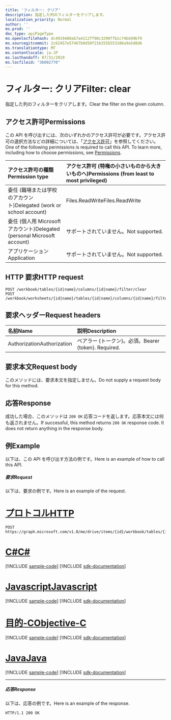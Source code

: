 ```yaml
---
title: 'フィルター: クリア'
description: 指定した列のフィルターをクリアします。
localization_priority: Normal
author: ''
ms.prod: ''
doc_type: apiPageType
ms.openlocfilehash: dc4919480ab7a4112ff98c3290ffb1c74bd49bf9
ms.sourcegitcommit: 2c62457e57467b8d50f21b255b553106a9a5d8d6
ms.translationtype: MT
ms.contentlocale: ja-JP
ms.lasthandoff: 07/31/2019
ms.locfileid: "36002770"
---
```

# <a name="filter-clear"></a><span data-ttu-id="f2cd6-103">フィルター: クリア</span><span class="sxs-lookup"><span data-stu-id="f2cd6-103">Filter: clear</span></span>

<span data-ttu-id="f2cd6-104">指定した列のフィルターをクリアします。</span><span class="sxs-lookup"><span data-stu-id="f2cd6-104">Clear the filter on the given column.</span></span>
## <a name="permissions"></a><span data-ttu-id="f2cd6-105">アクセス許可</span><span class="sxs-lookup"><span data-stu-id="f2cd6-105">Permissions</span></span>
<span data-ttu-id="f2cd6-p101">この API を呼び出すには、次のいずれかのアクセス許可が必要です。アクセス許可の選択方法などの詳細については、「[アクセス許可](/graph/permissions-reference)」を参照してください。</span><span class="sxs-lookup"><span data-stu-id="f2cd6-p101">One of the following permissions is required to call this API. To learn more, including how to choose permissions, see [Permissions](/graph/permissions-reference).</span></span>

|<span data-ttu-id="f2cd6-108">アクセス許可の種類</span><span class="sxs-lookup"><span data-stu-id="f2cd6-108">Permission type</span></span>      | <span data-ttu-id="f2cd6-109">アクセス許可 (特権の小さいものから大きいものへ)</span><span class="sxs-lookup"><span data-stu-id="f2cd6-109">Permissions (from least to most privileged)</span></span>              |
|:--------------------|:---------------------------------------------------------|
|<span data-ttu-id="f2cd6-110">委任 (職場または学校のアカウント)</span><span class="sxs-lookup"><span data-stu-id="f2cd6-110">Delegated (work or school account)</span></span> | <span data-ttu-id="f2cd6-111">Files.ReadWrite</span><span class="sxs-lookup"><span data-stu-id="f2cd6-111">Files.ReadWrite</span></span>    |
|<span data-ttu-id="f2cd6-112">委任 (個人用 Microsoft アカウント)</span><span class="sxs-lookup"><span data-stu-id="f2cd6-112">Delegated (personal Microsoft account)</span></span> | <span data-ttu-id="f2cd6-113">サポートされていません。</span><span class="sxs-lookup"><span data-stu-id="f2cd6-113">Not supported.</span></span>    |
|<span data-ttu-id="f2cd6-114">アプリケーション</span><span class="sxs-lookup"><span data-stu-id="f2cd6-114">Application</span></span> | <span data-ttu-id="f2cd6-115">サポートされていません。</span><span class="sxs-lookup"><span data-stu-id="f2cd6-115">Not supported.</span></span> |

## <a name="http-request"></a><span data-ttu-id="f2cd6-116">HTTP 要求</span><span class="sxs-lookup"><span data-stu-id="f2cd6-116">HTTP request</span></span>
<!-- { "blockType": "ignored" } -->
```http
POST /workbook/tables/{id|name}/columns/{id|name}/filter/clear
POST /workbook/worksheets/{id|name}/tables/{id|name}/columns/{id|name}/filter/clear

```
## <a name="request-headers"></a><span data-ttu-id="f2cd6-117">要求ヘッダー</span><span class="sxs-lookup"><span data-stu-id="f2cd6-117">Request headers</span></span>
| <span data-ttu-id="f2cd6-118">名前</span><span class="sxs-lookup"><span data-stu-id="f2cd6-118">Name</span></span>       | <span data-ttu-id="f2cd6-119">説明</span><span class="sxs-lookup"><span data-stu-id="f2cd6-119">Description</span></span>|
|:---------------|:----------|
| <span data-ttu-id="f2cd6-120">Authorization</span><span class="sxs-lookup"><span data-stu-id="f2cd6-120">Authorization</span></span>  | <span data-ttu-id="f2cd6-p102">ベアラー {トークン}。必須。</span><span class="sxs-lookup"><span data-stu-id="f2cd6-p102">Bearer {token}. Required.</span></span> |

## <a name="request-body"></a><span data-ttu-id="f2cd6-123">要求本文</span><span class="sxs-lookup"><span data-stu-id="f2cd6-123">Request body</span></span>
<span data-ttu-id="f2cd6-124">このメソッドには、要求本文を指定しません。</span><span class="sxs-lookup"><span data-stu-id="f2cd6-124">Do not supply a request body for this method.</span></span>

## <a name="response"></a><span data-ttu-id="f2cd6-125">応答</span><span class="sxs-lookup"><span data-stu-id="f2cd6-125">Response</span></span>

<span data-ttu-id="f2cd6-p103">成功した場合、このメソッドは `200 OK` 応答コードを返します。応答本文には何も返されません。</span><span class="sxs-lookup"><span data-stu-id="f2cd6-p103">If successful, this method returns `200 OK` response code. It does not return anything in the response body.</span></span>

## <a name="example"></a><span data-ttu-id="f2cd6-128">例</span><span class="sxs-lookup"><span data-stu-id="f2cd6-128">Example</span></span>
<span data-ttu-id="f2cd6-129">以下は、この API を呼び出す方法の例です。</span><span class="sxs-lookup"><span data-stu-id="f2cd6-129">Here is an example of how to call this API.</span></span>
##### <a name="request"></a><span data-ttu-id="f2cd6-130">要求</span><span class="sxs-lookup"><span data-stu-id="f2cd6-130">Request</span></span>
<span data-ttu-id="f2cd6-131">以下は、要求の例です。</span><span class="sxs-lookup"><span data-stu-id="f2cd6-131">Here is an example of the request.</span></span>

# <a name="httptabhttp"></a>[<span data-ttu-id="f2cd6-132">プロトコル</span><span class="sxs-lookup"><span data-stu-id="f2cd6-132">HTTP</span></span>](#tab/http)
<!-- {
  "blockType": "request",
  "name": "filter_clear"
}-->
```http
POST https://graph.microsoft.com/v1.0/me/drive/items/{id}/workbook/tables/{id|name}/columns/{id|name}/filter/clear
```
# <a name="ctabcsharp"></a>[<span data-ttu-id="f2cd6-133">C#</span><span class="sxs-lookup"><span data-stu-id="f2cd6-133">C#</span></span>](#tab/csharp)
[!INCLUDE [sample-code](../includes/snippets/csharp/filter-clear-csharp-snippets.md)]
[!INCLUDE [sdk-documentation](../includes/snippets/snippets-sdk-documentation-link.md)]

# <a name="javascripttabjavascript"></a>[<span data-ttu-id="f2cd6-134">Javascript</span><span class="sxs-lookup"><span data-stu-id="f2cd6-134">Javascript</span></span>](#tab/javascript)
[!INCLUDE [sample-code](../includes/snippets/javascript/filter-clear-javascript-snippets.md)]
[!INCLUDE [sdk-documentation](../includes/snippets/snippets-sdk-documentation-link.md)]

# <a name="objective-ctabobjc"></a>[<span data-ttu-id="f2cd6-135">目的-C</span><span class="sxs-lookup"><span data-stu-id="f2cd6-135">Objective-C</span></span>](#tab/objc)
[!INCLUDE [sample-code](../includes/snippets/objc/filter-clear-objc-snippets.md)]
[!INCLUDE [sdk-documentation](../includes/snippets/snippets-sdk-documentation-link.md)]

# <a name="javatabjava"></a>[<span data-ttu-id="f2cd6-136">Java</span><span class="sxs-lookup"><span data-stu-id="f2cd6-136">Java</span></span>](#tab/java)
[!INCLUDE [sample-code](../includes/snippets/java/filter-clear-java-snippets.md)]
[!INCLUDE [sdk-documentation](../includes/snippets/snippets-sdk-documentation-link.md)]

---


##### <a name="response"></a><span data-ttu-id="f2cd6-137">応答</span><span class="sxs-lookup"><span data-stu-id="f2cd6-137">Response</span></span>
<span data-ttu-id="f2cd6-138">以下は、応答の例です。</span><span class="sxs-lookup"><span data-stu-id="f2cd6-138">Here is an example of the response.</span></span> 
<!-- {
  "blockType": "response",
  "truncated": true
} -->
```http
HTTP/1.1 200 OK
```

<!-- uuid: 8fcb5dbc-d5aa-4681-8e31-b001d5168d79
2015-10-25 14:57:30 UTC -->
<!-- {
  "type": "#page.annotation",
  "description": "Filter: clear",
  "keywords": "",
  "section": "documentation",
  "tocPath": "",
  "suppressions": [
  ]
}-->
